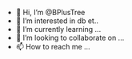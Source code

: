 - 👋 Hi, I’m @BPlusTree
- 👀 I’m interested in db et..
- 🌱 I’m currently learning ...
- 💞️ I’m looking to collaborate on ...
- 📫 How to reach me ...

<!---
BPlusTree/BPlusTree is a ✨ special ✨ repository because its `README.md` (this file) appears on your GitHub profile.
You can click the Preview link to take a look at your changes.
--->
